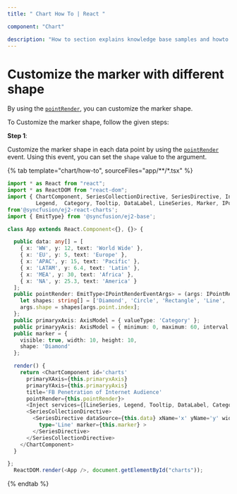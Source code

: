 ```yaml
---
title: " Chart How To | React "

component: "Chart"

description: "How to section explains knowledge base samples and howto access different types properties and events of the chart."
---
```


# Customize the marker with different shape

By using the [`pointRender`](../../api/chart/chartModel/#pointrender), you can customize the marker shape.

To Customize the marker shape, follow the given steps:

**Step 1**:

Customize the marker shape in each data point by using the [`pointRender`](../../api/chart/chartModel/#pointrender) event.
Using this event, you can set the `shape` value to the argument.

{% tab template="chart/how-to", sourceFiles="app/**/*.tsx" %}

```typescript
import * as React from "react";
import * as ReactDOM from "react-dom";
import { ChartComponent, SeriesCollectionDirective, SeriesDirective, Inject, AxisModel,
         Legend,  Category, Tooltip, DataLabel, LineSeries, Marker, IPointRenderEventArgs}
from'@syncfusion/ej2-react-charts';
import { EmitType} from '@syncfusion/ej2-base';

class App extends React.Component<{}, {}> {

  public data: any[] = [
    { x: 'WW', y: 12, text: 'World Wide' },
    { x: 'EU', y: 5, text: 'Europe' },
    { x: 'APAC', y: 15, text: 'Pacific' },
    { x: 'LATAM', y: 6.4, text: 'Latin' },
    { x: 'MEA', y: 30, text: 'Africa' },
    { x: 'NA', y: 25.3, text: 'America' }
  ];
  public pointRender: EmitType<IPointRenderEventArgs> = (args: IPointRenderEventArgs): void => {
    let shapes: string[] = ['Diamond', 'Circle', 'Rectangle', 'Line', 'Triangle', 'Rectangle'];
    args.shape = shapes[args.point.index];
  };
  public primaryxAxis: AxisModel = { valueType: 'Category' };
  public primaryyAxis: AxisModel = { minimum: 0, maximum: 60, interval: 15 };
  public marker = {
    visible: true, width: 10, height: 10,
    shape: 'Diamond'
  };

  render() {
    return <ChartComponent id='charts'
      primaryXAxis={this.primaryxAxis}
      primaryYAxis={this.primaryyAxis}
      title='FB Penetration of Internet Audience'
      pointRender={this.pointRender}>
      <Inject services={[LineSeries, Legend, Tooltip, DataLabel, Category]} />
      <SeriesCollectionDirective>
        <SeriesDirective dataSource={this.data} xName='x' yName='y' width={2} name='December 2007'
          type='Line' marker={this.marker} >
        </SeriesDirective>
      </SeriesCollectionDirective>
    </ChartComponent>
  }

};
  ReactDOM.render(<App />, document.getElementById("charts"));
```

{% endtab %}
